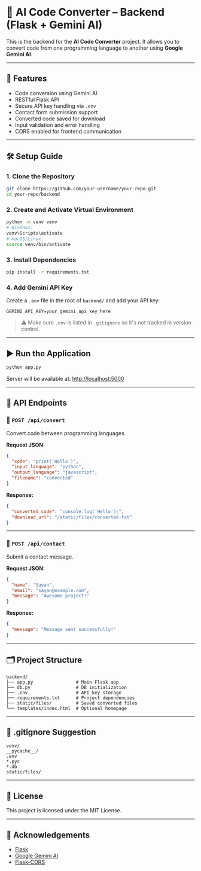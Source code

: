 # 🔁 AI Code Converter – Backend (Flask + Gemini AI)

This is the backend for the **AI Code Converter** project. It allows you to convert code from one programming language to another using **Google Gemini AI**.

---

## 🚀 Features

- Code conversion using Gemini AI
- RESTful Flask API
- Secure API key handling via `.env`
- Contact form submission support
- Converted code saved for download
- Input validation and error handling
- CORS enabled for frontend communication

---

## 🛠️ Setup Guide

### 1. Clone the Repository

```bash
git clone https://github.com/your-username/your-repo.git
cd your-repo/backend
```

### 2. Create and Activate Virtual Environment

```bash
python -m venv venv
# Windows:
venv\Scripts\activate
# macOS/Linux:
source venv/bin/activate
```

### 3. Install Dependencies

```bash
pip install -r requirements.txt
```

### 4. Add Gemini API Key

Create a `.env` file in the root of `backend/` and add your API key:

```
GEMINI_API_KEY=your_gemini_api_key_here
```

> ⚠️ Make sure `.env` is listed in `.gitignore` so it's not tracked in version control.

---

## ▶️ Run the Application

```bash
python app.py
```

Server will be available at: [http://localhost:5000](http://localhost:5000)

---

## 📡 API Endpoints

### 🔁 `POST /api/convert`

Convert code between programming languages.

**Request JSON:**
```json
{
  "code": "print('Hello')",
  "input_language": "python",
  "output_language": "javascript",
  "filename": "converted"
}
```

**Response:**
```json
{
  "converted_code": "console.log('Hello');",
  "download_url": "/static/files/converted.txt"
}
```

---

### 📩 `POST /api/contact`

Submit a contact message.

**Request JSON:**
```json
{
  "name": "Sayan",
  "email": "sayan@example.com",
  "message": "Awesome project!"
}
```

**Response:**
```json
{
  "message": "Message sent successfully!"
}
```

---

## 🗂️ Project Structure

```
backend/
├── app.py                # Main Flask app
├── db.py                 # DB initialization
├── .env                  # API key storage
├── requirements.txt      # Project dependencies
├── static/files/         # Saved converted files
└── templates/index.html  # Optional homepage
```

---

## 🧾 .gitignore Suggestion

```
venv/
__pycache__/
.env
*.pyc
*.db
static/files/
```

---

## 📜 License

This project is licensed under the MIT License.

---

## 🙌 Acknowledgements

- [Flask](https://flask.palletsprojects.com/)
- [Google Gemini AI](https://ai.google.dev/)
- [Flask-CORS](https://flask-cors.readthedocs.io/)
